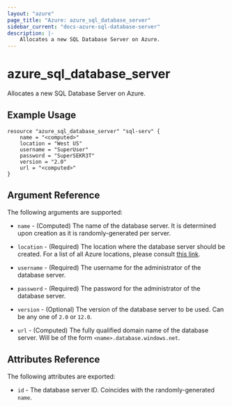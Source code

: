 ```yaml
---
layout: "azure"
page_title: "Azure: azure_sql_database_server"
sidebar_current: "docs-azure-sql-database-server"
description: |-
    Allocates a new SQL Database Server on Azure.
---
```


# azure\_sql\_database\_server

Allocates a new SQL Database Server on Azure.

## Example Usage

```
resource "azure_sql_database_server" "sql-serv" {
    name = "<computed>"
    location = "West US"
    username = "SuperUser"
    password = "SuperSEKR3T"
    version = "2.0"
    url = "<computed>"
}
```

## Argument Reference

The following arguments are supported:

* `name` - (Computed) The name of the database server. It is determined upon
    creation as it is randomly-generated per server.

* `location` - (Required) The location where the database server should be created.
    For a list of all Azure locations, please consult [this link](https://azure.microsoft.com/en-us/regions/).

* `username` - (Required) The username for the administrator of the database server.

* `password` - (Required) The password for the administrator of the database server.

* `version` - (Optional) The version of the database server to be used. Can be any
    one of `2.0` or `12.0`.

* `url` - (Computed) The fully qualified domain name of the database server.
    Will be of the form `<name>.database.windows.net`.

## Attributes Reference

The following attributes are exported:

* `id` - The database server ID. Coincides with the randomly-generated `name`.

